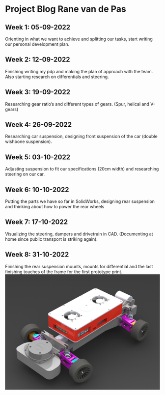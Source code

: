 # Project Blog Rane van de Pas
## Week 1: 05-09-2022
Orienting in what we want to achieve and splitting our tasks, start writing our personal development plan.
## Week 2: 12-09-2022
Finishing writing my pdp and making the plan of approach with the team. Also starting research on differentials and steering. 
## Week 3: 19-09-2022
Researching gear ratio’s and different types of gears. (Spur, helical and V-gears)
## Week 4: 26-09-2022
Researching car suspension, designing front suspension of the car (double wishbone suspension).
## Week 5: 03-10-2022
Adjusting suspension to fit our specifications (20cm width) and researching steering on our car.
## Week 6: 10-10-2022
Putting the parts we have so far in SolidWorks, designing rear suspension and thinking about how to power the rear wheels
## Week 7: 17-10-2022
Visualizing the steering, dampers and drivetrain in CAD. (Documenting at home since public transport is striking again).
## Week 8: 31-10-2022
Finishing the rear suspension mounts, mounts for differential and the last finishing touches of the frame for the first prototype print. 
![RC car prototype](./images/Rc-car-prototype.JPG) 
